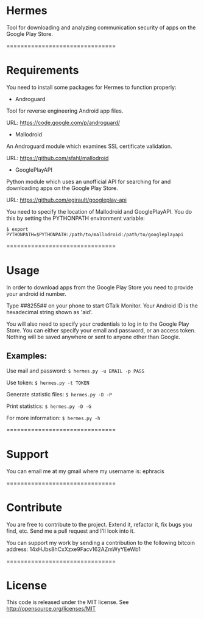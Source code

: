 Hermes
======
Tool for downloading and analyzing communication security of apps on
the Google Play Store.

===============================

# Requirements

You need to install some packages for Hermes to function properly:

* Androguard

 Tool for reverse engineering Android app files. 

 URL: https://code.google.com/p/androguard/

* Mallodroid

 An Androguard module which examines SSL certificate validation.

 URL: https://github.com/sfahl/mallodroid

* GooglePlayAPI

 Python module which uses an unofficial API for searching for and downloading apps on the Google Play Store.

 URL: https://github.com/egirault/googleplay-api

You need to specify the location of Mallodroid and GooglePlayAPI. You
do this by setting the PYTHONPATH environment variable:

`$ export PYTHONPATH=$PYTHONPATH:/path/to/mallodroid:/path/to/googleplayapi`

===============================

# Usage

In order to download apps from the Google Play Store you need
to provide your android id number.

Type *#*#8255#*#* on your phone to start GTalk Monitor.
Your Android ID is the hexadecimal string shown as 'aid'.

You will also need to specify your credentials to log in
to the Google Play Store. You can either specify your
email and password, or an access token. Nothing will be saved
anywhere or sent to anyone other than Google.

## Examples:

Use mail and password:
`$ hermes.py -u EMAIL -p PASS`

Use token:
`$ hermes.py -t TOKEN`

Generate statistic files:
`$ hermes.py -D -P`

Print statistics:
`$ hermes.py -D -G`

For more information:
`$ hermes.py -h`

===============================

# Support

You can email me at my gmail where my username is: ephracis

===============================

# Contribute

You are free to contribute to the project. Extend it, refactor it, fix bugs you find, etc.
Send me a pull request and I'll look into it.

You can support my work by sending a contribution to the following bitcoin address:
14xHJbs8hCxXzxe9Facv162AZmWyYEeWb1

===============================

# License

This code is released under the MIT license. See http://opensource.org/licenses/MIT
